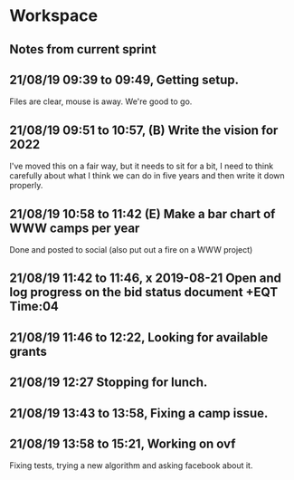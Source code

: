 # Workspace 
##  Notes from current sprint 

## 21/08/19 09:39 to 09:49, Getting setup. 
Files are clear, mouse is away. We're good to go. 

## 21/08/19 09:51 to 10:57, (B) Write the vision for 2022
I've moved this on a fair way, but it needs to sit for a bit, I need to think carefully about what I think we can do in five years and then write it down properly. 


## 21/08/19 10:58 to 11:42 (E) Make a bar chart of WWW camps per year
Done and posted to social (also put out a fire on a WWW project)

## 21/08/19 11:42 to 11:46,  x 2019-08-21 Open and log progress on the bid status document +EQT Time:04

## 21/08/19 11:46 to 12:22, Looking for available grants 

## 21/08/19 12:27 Stopping for lunch. 

## 21/08/19 13:43 to 13:58, Fixing a camp issue. 

## 21/08/19 13:58 to 15:21, Working on ovf
Fixing tests, trying a new algorithm and asking facebook about it. 









